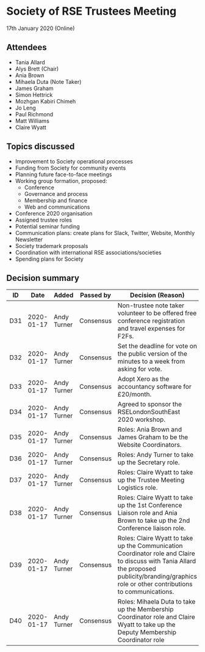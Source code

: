 # Society of RSE Trustees Meeting

17th January 2020 (Online)

## Attendees

   - Tania Allard
   - Alys Brett (Chair)
   - Ania Brown
   - Mihaela Duta (Note Taker)
   - James Graham
   - Simon Hettrick
   - Mozhgan Kabiri Chimeh
   - Jo Leng
   - Paul Richmond
   - Matt Williams
   - Claire Wyatt

## Topics discussed

   - Improvement to Society operational processes 
   - Funding from Society for community events
   - Planning future face-to-face meetings
   - Working group formation, proposed:
     + Conference
     + Governance and process
     + Membership and finance
     + Web and communications
   - Conference 2020 organisation
   - Assigned trustee roles
   - Potential seminar funding
   - Communication plans: create plans for Slack, Twitter, Website, Monthly Newsletter
   - Society trademark proposals
   - Coordination with international RSE associations/societies
   - Spending plans for Society

## Decision summary

| ID  | Date       | Added       | Passed by | Decision (Reason)                                                                                                                                                                                                          |
|-----|------------|-------------|-----------|----------------------------------------------------------------------------------------------------------------------------------------------------------------------------------------------------------------------------|
| D31 | 2020-01-17 | Andy Turner    | Consensus |  Non-trustee note taker volunteer to be offered free conference registration and travel expenses for F2Fs. |
| D32 | 2020-01-17 | Andy Turner    | Consensus |  Set the deadline for vote on the public version of the minutes to a week from asking for vote. |
| D33 | 2020-01-17 | Andy Turner    | Consensus | Adopt Xero as the accountancy software for £20/month. |
| D34 | 2020-01-17 | Andy Turner    | Consensus | Agreed to sponsor the RSELondonSouthEast 2020 workshop. |
| D35 | 2020-01-17 | Andy Turner    | Consensus | Roles: Ania Brown and James Graham to be the Website Coordinators. |
| D36 | 2020-01-17 | Andy Turner    | Consensus | Roles: Andy Turner to take up the Secretary role. |
| D37 | 2020-01-17 | Andy Turner    | Consensus | Roles: Claire Wyatt to take up the Trustee Meeting Logistics role. |
| D38 | 2020-01-17 | Andy Turner    | Consensus | Roles: Claire Wyatt to take up the 1st Conference Liaison role and Ania Brown to take up the 2nd Conference liaison role. |
| D39 | 2020-01-17 | Andy Turner    | Consensus | Roles: Claire Wyatt to take up the Communication Coordinator role and Claire to discuss with Tania Allard the proposed publicity/branding/graphics role or other contributions to communications. |
| D40 | 2020-01-17 | Andy Turner    | Consensus | Roles: Mihaela Duta to take up the Membership Coordinator role and Claire Wyatt to take up the Deputy Membership Coordinator role |
